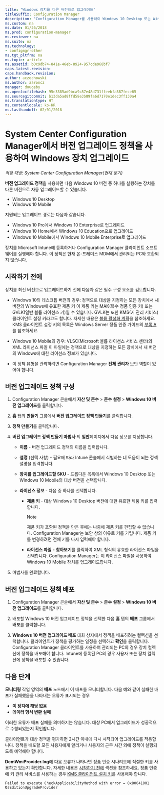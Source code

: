 ```yaml
---
title: "Windows 장치를 다른 버전으로 업그레이드"
titleSuffix: Configuration Manager
description: "Configuration Manager를 사용하여 Windows 10 Desktop 또는 Windows 10 Mobile을 실행하는 장치를 다른 버전으로 자동 업그레이드합니다."
ms.custom: na
ms.date: 01/26/2018
ms.prod: configuration-manager
ms.reviewer: na
ms.suite: na
ms.technology:
- configmgr-other
ms.tgt_pltfrm: na
ms.topic: article
ms.assetid: b0c9db74-841e-46eb-8924-957cde968bf7
caps.latest.revision: 
caps.handback.revision: 
author: aczechowski
ms.author: aaroncz
manager: dougeby
ms.openlocfilehash: 95e3385ad9bca9c87e48d731ffeebfa387fece65
ms.sourcegitcommit: b13da5ad8ffd58e3b89fa6d7170e1dec3ff130a4
ms.translationtype: HT
ms.contentlocale: ko-KR
ms.lasthandoff: 02/01/2018
---
```

# <a name="upgrade-windows-devices-with-the-edition-upgrade-policy-in-system-center-configuration-manager"></a>System Center Configuration Manager에서 버전 업그레이드 정책을 사용하여 Windows 장치 업그레이드

*적용 대상: System Center Configuration Manager(현재 분기)*


**버전 업그레이드 정책**을 사용하면 다음 Windows 10 버전 중 하나를 실행하는 장치를 다른 버전으로 자동 업그레이드할 수 있습니다.

- Windows 10 Desktop
- Windows 10 Mobile

지원되는 업그레이드 경로는 다음과 같습니다.

- Windows 10 Pro에서 Windows 10 Enterprise로 업그레이드
- Windows 10 Home에서 Windows 10 Education으로 업그레이드
- Windows 10 Mobile에서 Windows 10 Mobile Enterprise로 업그레이드

장치를 Microsoft Intune에 등록하거나 Configuration Manager 클라이언트 소프트웨어를 실행해야 합니다. 이 정책은 현재 온-프레미스 MDM에서 관리되는 PC와 호환되지 않습니다.

## <a name="before-you-start"></a>시작하기 전에  
 장치를 최신 버전으로 업그레이드하기 전에 다음과 같은 필수 구성 요소를 검토합니다.  

-   Windows 10의 데스크톱 버전의 경우: 정책으로 대상을 지정하는 모든 장치에서 새 버전의 Windows에 유효한 제품 키 이 제품 키는 MAK(복수 정품 인증 키) 또는 GVLK(일반 볼륨 라이선스 키)일 수 있습니다. GVLK는 또한 KMS(키 관리 서비스) 클라이언트 설정 키라고도 합니다. 자세한 내용은 [볼륨 활성화 계획](https://docs.microsoft.com/windows/deployment/volume-activation/plan-for-volume-activation-client)을 참조하세요. KMS 클라이언트 설정 키의 목록은 Windows Server 정품 인증 가이드의 [부록 A](https://docs.microsoft.com/windows-server/get-started/kmsclientkeys)를 참조하세요. <!--496871-->  

-   Windows 10 Mobile의 경우: VLSC(Microsoft 볼륨 라이선스 서비스 센터)의 XML 라이선스 파일 이 파일에는 정책으로 대상을 지정하는 모든 장치에서 새 버전의 Windows에 대한 라이선스 정보가 있습니다.

- 이 정책 유형을 관리하려면 Configuration Manager **전체 관리자** 보안 역할이 있어야 합니다.

## <a name="configure-the-edition-upgrade-policy"></a>버전 업그레이드 정책 구성  

1.  Configuration Manager 콘솔에서 **자산 및 준수** > **준수 설정** > **Windows 10 버전 업그레이드**를 클릭합니다.  

3.  **홈** 탭의 **만들기** 그룹에서 **버전 업그레이드 정책 만들기**를 클릭합니다.  

4.  **정책 만들기**를 클릭합니다.  

5.  **버전 업그레이드 정책 만들기 마법사** 의 **일반**페이지에서 다음 정보를 지정합니다.  

    -   **이름** - 버전 업그레이드 정책의 이름을 입력합니다.  

    -   **설명** (선택 사항) - 필요에 따라 Intune 콘솔에서 식별하는 데 도움이 되는 정책 설명을 입력합니다.  

    -   **장치를 업그레이드할 SKU** - 드롭다운 목록에서 Windows 10 Desktop 또는 Windows 10 Mobile의 대상 버전을 선택합니다.  

    -   **라이선스 정보** - 다음 중 하나를 선택합니다.  

        -   **제품 키** - 대상 Windows 10 Desktop 버전에 대한 유효한 제품 키를 입력합니다.  

            > [!NOTE]  
            >  제품 키가 포함된 정책을 만든 후에는 나중에 제품 키를 편집할 수 없습니다. Configuration Manager는 보안 상의 이유로 키를 가립니다. 제품 키를 변경하려면 전체 키를 다시 입력해야 합니다.  

        -   **라이선스 파일** - **찾아보기**를 클릭하여 XML 형식의 유효한 라이선스 파일을 선택합니다. Configuration Manager는 이 라이선스 파일을 사용하여 Windows 10 Mobile 장치를 업그레이드합니다.  

6.  마법사를 완료합니다.  


## <a name="deploy-the-edition-upgrade-policy"></a>버전 업그레이드 정책 배포  

1.  Configuration Manager 콘솔에서 **자산 및 준수** > **준수 설정** > **Windows 10 버전 업그레이드**를 클릭합니다.  

3.  배포할 Windows 10 버전 업그레이드 정책을 선택한 다음 **홈** 탭의 **배포** 그룹에서 **배포**를 클릭합니다.  

4.  **Windows 10 버전 업그레이드 배포** 대화 상자에서 정책을 배포하려는 컬렉션을 선택합니다. 클라이언트가 정책을 평가하는 일정을 선택하고 **확인**을 클릭합니다. Configuration Manager 클라이언트를 사용하여 관리되는 PC의 경우 장치 컬렉션에 정책을 배포해야 합니다. Intune에 등록된 PC의 경우 사용자 또는 장치 컬렉션에 정책을 배포할 수 있습니다. 



## <a name="next-steps"></a>다음 단계

**모니터링** 작업 영역의 **배포** 노드에서 이 배포를 모니터합니다. 다음 예와 같이 실패한 배포가 실패했음을 나타내는 오류가 표시되는 경우
- **이 장치에 해당 없음**
- **데이터 형식 변환 실패**

이러한 오류가 배포 실패를 의미하지는 않습니다. 대상 PC에서 업그레이드가 성공적으로 수행되었는지 확인합니다.

클라이언트가 대상 정책을 평가하면 2시간 이내에 다시 시작되어 업그레이드를 적용합니다. 정책을 배포할 모든 사용자에게 알리거나 사용자의 근무 시간 외에 정책이 실행되도록 예약해야 합니다.

**DcmWmiProvider.log**에 다음 오류가 나타나면 정품 인증 시나리오에 적절한 키를 사용하고 있는지 확인합니다. 자세한 내용은 [시작하기 전에](#before-you-start) 섹션을 참조하세요. 정품 인증에 키 관리 서비스를 사용하는 경우 [KMS 클라이언트 설치 키](https://docs.microsoft.com/windows-server/get-started/kmsclientkeys)를 사용해야 합니다.  <!-- 496871 -->   

`Failed to execute CheckApplicabilityMethod with error = 0x80041001 OsEditionUpgradeProvider`

